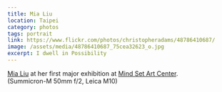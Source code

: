 ```yaml
---
title: Mia Liu
location: Taipei
category: photos
tags: portrait
link: https://www.flickr.com/photos/christopheradams/48786410687/
image: /assets/media/48786410687_75cea32623_o.jpg
excerpt: I dwell in Possibility
---
```


[Mia Liu] at her first major exhibition at [Mind Set Art Center].  
(Summicron-M 50mm f/2, Leica M10)

[Mia Liu]: https://mialiustudio.com/
[Mind Set Art Center]: http://www.art-msac.com/

